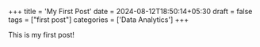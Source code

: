 +++
title = 'My First Post'
date = 2024-08-12T18:50:14+05:30
draft = false
tags = ["first post"]
categories = ['Data Analytics']
+++

This is my first post!